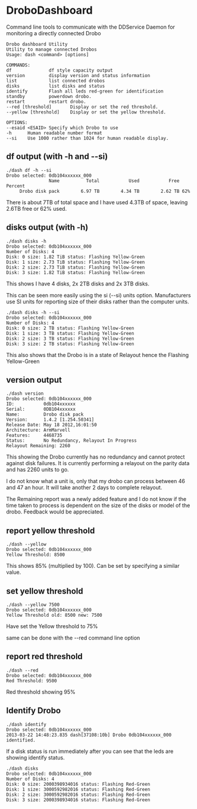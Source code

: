 DroboDashboard
==============

Command line tools to communicate with the DDService Daemon for monitoring a directly connected Drobo

    Drobo dashboard Utility
    Utility to manage connected Drobos
    Usage: dash <command> [options]

    COMMANDS:
    df              df style capacity output
    version         display version and status information
    list            list connected drobos
    disks           list disks and status
    identify        Flash all leds red-green for identification
    standby         powerdown drobo.
    restart         restart drobo.
    --red [threshold]       Display or set the red threshold.
    --yellow [threshold]    Display or set the yellow threshold.

    OPTIONS:
    --esaid <ESAID> Specify which Drobo to use
    -h      Human readable number format
    --si    Use 1000 rather than 1024 for human readable display.

df output (with -h and --si)
----------------------------
    ./dash df -h --si
    Drobo selected: 0db104xxxxxx_000
                    Name          Total           Used           Free Percent
         Drobo disk pack        6.97 TB        4.34 TB        2.62 TB 62%

There is about 7TB of total space and I have used 4.3TB of space, leaving 2.6TB free or 62% used.

disks output (with -h)
----------------------
    ./dash disks -h
    Drobo selected: 0db104xxxxxx_000
    Number of Disks: 4
    Disk: 0 size: 1.82 TiB status: Flashing Yellow-Green
    Disk: 1 size: 2.73 TiB status: Flashing Yellow-Green
    Disk: 2 size: 2.73 TiB status: Flashing Yellow-Green
    Disk: 3 size: 1.82 TiB status: Flashing Yellow-Green

This shows I have 4 disks, 2x 2TB disks and 2x 3TB disks.

This can be seen more easily using the si (--si) units option.  Manufacturers use SI units for reporting size of their disks
rather than the computer units.

    ./dash disks -h --si
    Drobo selected: 0db104xxxxxx_000
    Number of Disks: 4
    Disk: 0 size: 2 TB status: Flashing Yellow-Green
    Disk: 1 size: 3 TB status: Flashing Yellow-Green
    Disk: 2 size: 3 TB status: Flashing Yellow-Green
    Disk: 3 size: 2 TB status: Flashing Yellow-Green

This also shows that the Drobo is in a state of Relayout hence the Flashing Yellow-Green

version output
--------------
    ./dash version
    Drobo selected: 0db104xxxxxx_000
    ID:           0db104xxxxxx
    Serial:       0DB104xxxxxx
    Name:         Drobo disk pack
    Version:      1.4.2 [1.254.50341]
    Release Date: May 18 2012,16:01:50
    Architecture: ArmMarvell
    Features:     4468735
    Status:       No Redundancy, Relayout In Progress
    Relayout Remaining: 2260

This showing the Drobo currently has no redundancy and cannot protect against disk failures.  It is currently
performing a relayout on the parity data and has 2260 units to go.

I do not know what a unit is, only that my drobo can process between 46 and 47 an hour.  It will take another 2 days to complete relayout.

The Remaining report was a newly added feature and I do not know if the time taken to process is dependent on the size of the disks or model of the drobo. Feedback would be appreciated.

report yellow threshold
-----------------------
    ./dash --yellow
    Drobo selected: 0db104xxxxxx_000
    Yellow Threshold: 8500
    
This shows 85% (multiplied by 100).  Can be set by specifying a similar value.

set yellow threshold
--------------------
    ./dash --yellow 7500
    Drobo selected: 0db104xxxxxx_000
    Yellow Threshold old: 8500 new: 7500

Have set the Yellow threshold to 75%

same can be done with the --red command line option

report red threshold
--------------------
    ./dash --red
    Drobo selected: 0db104xxxxxx_000
    Red Threshold: 9500

Red threshold showing 95%

Identify Drobo
--------------
    ./dash identify
    Drobo selected: 0db104xxxxxx_000
    2013-03-22 14:48:23.835 dash[37108:10b] Drobo 0db104xxxxxx_000 identified.

If a disk status is run immediately after you can see that the leds are showing identify status.

    ./dash disks
    Drobo selected: 0db104xxxxxx_000
    Number of Disks: 4
    Disk: 0 size: 2000398934016 status: Flashing Red-Green
    Disk: 1 size: 3000592982016 status: Flashing Red-Green
    Disk: 2 size: 3000592982016 status: Flashing Red-Green
    Disk: 3 size: 2000398934016 status: Flashing Red-Green

